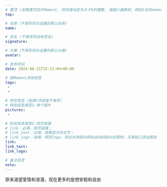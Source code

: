 ```yaml
---
# 置顶 (如需置顶这片Moment, 则将值设定为大于0的整数, 值越小越靠前，例如1会将moment放在最顶端)
top: 

# 名称（不填写则为设置的默认名称）
name:

# 签名 (不填写则没有签名)
signature:

# 头像（不填写则为设置的默认头像）
avatar:

# 发布时间
date: 2024-06-21T15:11:04+08:00

# 给Moment添加标签
tags:
 -
 -

# 附加信息（选填1项或者不填写）
# 附加信息类型1:单个图片
pictures:
 - 

# 附加信息类型2:网页链接
# link：必填，网页链接；
# link_text：必填，链接显示的文字；
# link_logo：选填，网页logo，现在支持部分网站自动找到对应图标，无需自己添加图标
link:
link_text:
link_logo:

# 备注信息
note:
---
```


<!-- 下面开始写正文 -->

原来渴望爱情和浪漫，现在更多的是想安稳和自由
